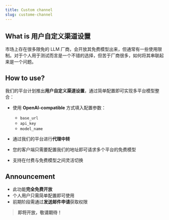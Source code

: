 ```yaml
---
title: Custom channel
slug: custome-channel
---
```



## What is 用户自定义渠道设置

市场上存在很多限免的 LLM 厂商，会开放其免费模型出来，但通常有一些使用限制。对于个人用于测试而言是一个不错的选择，但苦于厂商很多，如何将其串联起来是一个问题。

## How to use?

我们的平台计划推出**用户自定义渠道设置**，通过简单配置即可实现多平台模型整合：

- 使用 **OpenAI-compatible** 方式填入配置参数：
  - `base_url`
  - `api_key` 
  - `model_name`

- 通过我们的平台进行**代理中转**
- 您的客户端只需要配置我们的地址即可请求多个平台的免费模型
- 支持在付费与免费模型之间灵活切换

## Announcement

- 此功能**完全免费开放**
- 个人用户只需简单配置即可使用
- 前期阶段需通过**发送邮件申请**获取权限

> **即将开放，敬请期待！**
